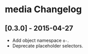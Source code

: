 # media Changelog

## [0.3.0] - 2015-04-27

* Add object namespace `o-`.
* Deprecate placeholder selectors.
